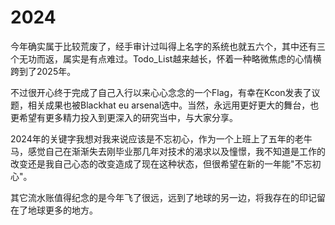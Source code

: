 # 2024

今年确实属于比较荒废了，经手审计过叫得上名字的系统也就五六个，其中还有三个无功而返，属实是有点难过。Todo_List越来越长，怀着一种略微焦虑的心情横跨到了2025年。

不过很开心终于完成了自己入行以来心心念念的一个Flag，有幸在Kcon发表了议题，相关成果也被Blackhat eu arsenal选中。当然，永远用更好更大的舞台，也更希望有更多精力投入到更深入的研究当中，与大家分享。

2024年的关键字我想对我来说应该是不忘初心，作为一个上班上了五年的老牛马，感觉自己在渐渐失去刚毕业那几年对技术的渴求以及憧憬，我不知道是工作的改变还是我自己心态的改变造成了现在这种状态，但很希望在新的一年能"不忘初心"。

其它流水账值得纪念的是今年飞了很远，远到了地球的另一边，将我存在的印记留在了地球更多的地方。
